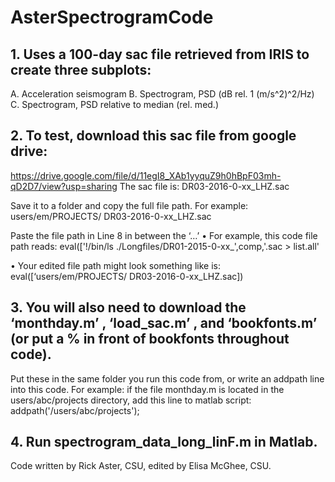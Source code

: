 # AsterSpectrogramCode

## 1. Uses a 100-day sac file retrieved from IRIS to create three subplots: 
  A. Acceleration seismogram
  B. Spectrogram, PSD (dB rel. 1 (m/s^2)^2/Hz)
  C. Spectrogram, PSD relative to median (rel. med.)

## 2. To test, download this sac file from google drive: 
  https://drive.google.com/file/d/11egI8_XAb1yyquZ9h0hBpF03mh-qD2D7/view?usp=sharing
  The sac file is: DR03-2016-0-xx_LHZ.sac
  
  Save it to a folder and copy the full file path. 
  For example: users/em/PROJECTS/ DR03-2016-0-xx_LHZ.sac
  
  Paste the file path in Line 8 in between the ‘…’
  •	For example, this code file path reads:
  eval(['!/bin/ls ./Longfiles/DR01-2015-0-xx_',comp,'.sac > list.all'
  
  •	Your edited file path might look something like is: 
  eval([‘users/em/PROJECTS/ DR03-2016-0-xx_LHZ.sac])

## 3. You will also need to download the ‘monthday.m’ , ‘load_sac.m’ , and ‘bookfonts.m’ (or put a % in front of bookfonts throughout code). 

  Put these in the same folder you run this code from, or write an addpath line into this code. For example: if the file monthday.m is located in the users/abc/projects directory, add this line to matlab script: addpath('/users/abc/projects');

## 4. Run spectrogram_data_long_linF.m in Matlab.

  Code written by Rick Aster, CSU, edited by Elisa McGhee, CSU.

